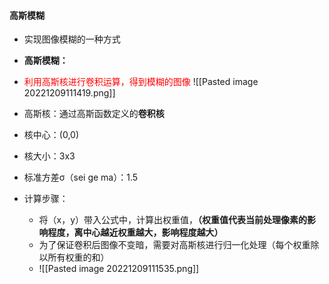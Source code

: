 #### 高斯模糊

-   实现图像模糊的一种方式
-   **高斯模糊：**
-   <font color="#ff0000">利用高斯核进行卷积运算，得到模糊的图像</font>
![[Pasted image 20221209111419.png]]
-   高斯核：通过高斯函数定义的**卷积核**
-   核中心：(0,0)
-   核大小：3x3
-   标准方差σ（sei ge ma）：1.5

-   计算步骤：
	- 将（x，y）带入公式中，计算出权重值，**（权重值代表当前处理像素的影响程度，离中心越近权重越大，影响程度越大）**
	- 为了保证卷积后图像不变暗，需要对高斯核进行归一化处理（每个权重除以所有权重的和）
	- ![[Pasted image 20221209111535.png]]


